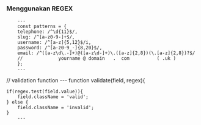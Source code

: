 ### Menggunakan REGEX 

        ---
        const patterns = {
        telephone: /^\d{11}$/,
        slug: /^[a-z0-9-]+$/,
        username: /^[a-z]{5,12}$/i,
        password: /^[a-z0-9_-]{8,20}$/,
        email: /^([a-z\d\.-]+)@([a-z\d-]+)\.([a-z]{2,8})(\.[a-z]{2,8})?$/
        //             yourname @ domain   .  com          ( .uk )
        };
        ---

// validation function
        ---
        function validate(field, regex){

    if(regex.test(field.value)){
        field.className = 'valid';
    } else {
        field.className = 'invalid';
    }
        ---
